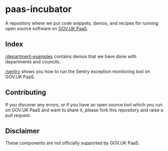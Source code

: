 # paas-incubator

A repository where we put code snippets, demos, and recipes for running open
source software on [GOV.UK PaaS](https://www.cloud.service.gov.uk).

## Index

[/department-examples](department-examples/) contains demos that we have done
with departments and councils.

[/sentry](sentry) shows you how to run the Sentry exception monitoring tool
on GOV.UK PaaS.

## Contributing

If you discover any errors, or if you have an open source tool which you run on
GOV.UK PaaS and want to share it, please fork this repository and raise a pull
request.

## Disclaimer

These components are not officially supported by GOV.UK PaaS.
